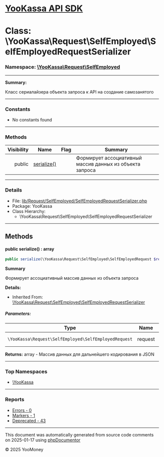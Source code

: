 # [YooKassa API SDK](../home.md)

# Class: \YooKassa\Request\SelfEmployed\SelfEmployedRequestSerializer
### Namespace: [\YooKassa\Request\SelfEmployed](../namespaces/yookassa-request-selfemployed.md)
---
**Summary:**

Класс сериалайзера объекта запроса к API на создание самозанятого


---
### Constants
* No constants found

---
### Methods
| Visibility | Name | Flag | Summary |
| ----------:| ---- | ---- | ------- |
| public | [serialize()](../classes/YooKassa-Request-SelfEmployed-SelfEmployedRequestSerializer.md#method_serialize) |  | Формирует ассоциативный массив данных из объекта запроса |

---
### Details
* File: [lib/Request/SelfEmployed/SelfEmployedRequestSerializer.php](../../lib/Request/SelfEmployed/SelfEmployedRequestSerializer.php)
* Package: YooKassa
* Class Hierarchy:
  * \YooKassa\Request\SelfEmployed\SelfEmployedRequestSerializer

---
## Methods
<a name="method_serialize" class="anchor"></a>
#### public serialize() : array

```php
public serialize(\YooKassa\Request\SelfEmployed\SelfEmployedRequest $request) : array
```

**Summary**

Формирует ассоциативный массив данных из объекта запроса

**Details:**
* Inherited From: [\YooKassa\Request\SelfEmployed\SelfEmployedRequestSerializer](../classes/YooKassa-Request-SelfEmployed-SelfEmployedRequestSerializer.md)

##### Parameters:
| Type | Name | Description |
| ---- | ---- | ----------- |
| <code lang="php">\YooKassa\Request\SelfEmployed\SelfEmployedRequest</code> | request  | Объект запроса |

**Returns:** array - Массив данных для дальнейшего кодирования в JSON



---

### Top Namespaces

* [\YooKassa](../namespaces/yookassa.md)

---

### Reports
* [Errors - 0](../reports/errors.md)
* [Markers - 1](../reports/markers.md)
* [Deprecated - 43](../reports/deprecated.md)

---

This document was automatically generated from source code comments on 2025-01-17 using [phpDocumentor](http://www.phpdoc.org/)

&copy; 2025 YooMoney
